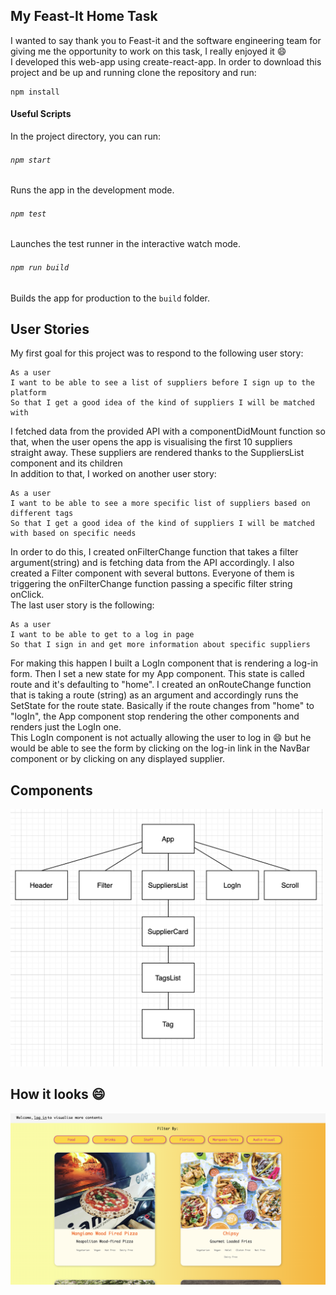 ## My Feast-It Home Task

I wanted to say thank you to Feast-it and the software engineering team for giving me the opportunity to work on this task, I really enjoyed it :smile:<br>
I developed this web-app using create-react-app. In order to download this project and be up and running clone the repository and run:
```
npm install
```

#### Useful Scripts

In the project directory, you can run:

###### `npm start`
Runs the app in the development mode.<br />


###### `npm test`
Launches the test runner in the interactive watch mode.<br />

###### `npm run build`
Builds the app for production to the `build` folder.<br />


## User Stories

My first goal for this project was to respond to the following user story: 
```
As a user
I want to be able to see a list of suppliers before I sign up to the platform
So that I get a good idea of the kind of suppliers I will be matched with
```
I fetched data from the provided API with a componentDidMount function so that, when the user opens the app is visualising the first 10 suppliers straight away. These suppliers are rendered thanks to the SuppliersList component and its children<br>
In addition to that, I worked on another user story:
```
As a user
I want to be able to see a more specific list of suppliers based on different tags
So that I get a good idea of the kind of suppliers I will be matched with based on specific needs
```
In order to do this, I created onFilterChange function that takes a filter argument(string) and is fetching data from the API accordingly. I also created a Filter component with several buttons. Everyone of them is triggering the onFilterChange function passing a specific filter string onClick.<br>
The last user story is the following:
```
As a user
I want to be able to get to a log in page
So that I sign in and get more information about specific suppliers
```
For making this happen I built a LogIn component that is rendering a log-in form. Then I set a new state for my App component. This state is called route and it's defaulting to "home". I created an onRouteChange function that is taking a route (string) as an argument and accordingly runs the SetState for the route state. Basically if the route changes from "home" to "logIn", the App component stop rendering the other components and renders just the LogIn one. <br>
This LogIn component is not actually allowing the user to log in :smile: but he would be able to see the form by clicking on the log-in link in the NavBar component or by clicking on any displayed supplier.

## Components
<img src="https://github.com/BeneArinci/Home-Task_Feast-it/blob/master/public/images/ComponentsTree.png" width="500" height="auto">

## How it looks :smile:
<img src="https://github.com/BeneArinci/Home-Task_Feast-it/blob/master/public/images/app.png" width="1300" height="auto">
